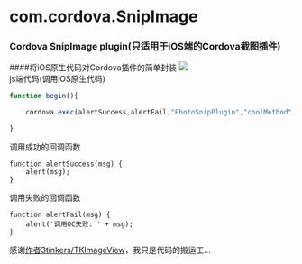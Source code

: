 # com.cordova.SnipImage
### Cordova SnipImage plugin(只适用于iOS端的Cordova截图插件)
####将iOS原生代码对Cordova插件的简单封装
![](https://github.com/polvae/SnipImage/blob/master/PlayerRecord.gif) <br>
js端代码(调用iOS原生代码)
```js
function begin(){

    cordova.exec(alertSuccess,alertFail,"PhotoSnipPlugin","coolMethod",["camera","1"]);

}
```
调用成功的回调函数
```
function alertSuccess(msg) {
    alert(msg);
}
```


调用失败的回调函数
```
function alertFail(msg) {
    alert('调用OC失败: ' + msg);
}
```
感谢[作者3tinkers/TKImageView](https://github.com/3tinkers/TKImageView)，我只是代码的搬运工...
